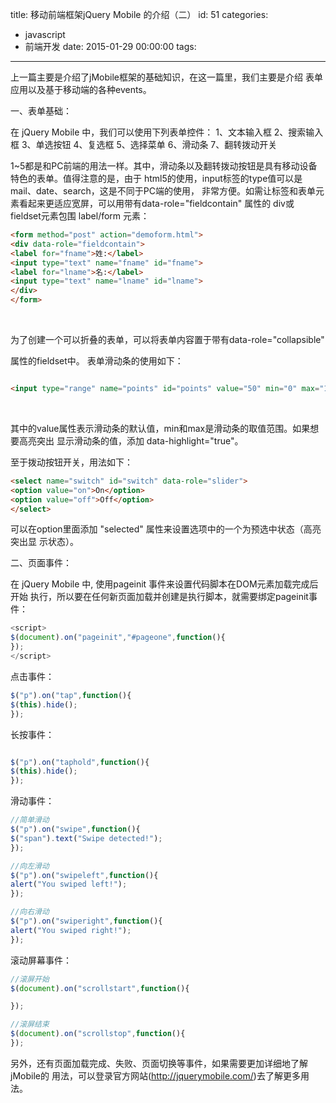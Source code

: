 title: 移动前端框架jQuery Mobile 的介绍（二）
id: 51
categories:
  - javascript
  - 前端开发
date: 2015-01-29 00:00:00
tags:
---

上一篇主要是介绍了jMobile框架的基础知识，在这一篇里，我们主要是介绍
表单应用以及基于移动端的各种events。

一、表单基础：

在 jQuery Mobile 中，我们可以使用下列表单控件：
1、文本输入框
2、搜索输入框
3、单选按钮
4、复选框
5、选择菜单
6、滑动条
7、翻转拨动开关

1~5都是和PC前端的用法一样。其中，滑动条以及翻转拨动按钮是具有移动设备特色的表单。值得注意的是，由于
html5的使用，input标签的type值可以是mail、date、search，这是不同于PC端的使用，
非常方便。如需让标签和表单元素看起来更适应宽屏，可以用带有data-role="fieldcontain"
属性的
div或
fieldset元素包围 label/form 元素：

```html
<form method="post" action="demoform.html">
<div data-role="fieldcontain">
<label for="fname">姓:</label>
<input type="text" name="fname" id="fname">
<label for="lname">名:</label>
<input type="text" name="lname" id="lname">
</div>
</form>

```

&nbsp;

为了创建一个可以折叠的表单，可以将表单内容置于带有data-role="collapsible"

属性的fieldset中。
表单滑动条的使用如下：

```html

<input type="range" name="points" id="points" value="50" min="0" max="100"/>
```

&nbsp;

其中的value属性表示滑动条的默认值，min和max是滑动条的取值范围。如果想要高亮突出
显示滑动条的值，添加 data-highlight="true"。

至于拨动按钮开关，用法如下：

```html
<select name="switch" id="switch" data-role="slider">
<option value="on">On</option>
<option value="off">Off</option>
</select>

```

可以在option里面添加 "selected" 属性来设置选项中的一个为预选中状态（高亮突出显
示状态）。

二、页面事件：

在 jQuery Mobile 中, 使用pageinit 事件来设置代码脚本在DOM元素加载完成后开始
执行，所以要在任何新页面加载并创建是执行脚本，就需要绑定pageinit事件：

```javascript
<script>
$(document).on("pageinit","#pageone",function(){
});
</script>
```

点击事件：

```javascript
$("p").on("tap",function(){
$(this).hide();
});
```

长按事件：
```javascript

$("p").on("taphold",function(){
$(this).hide();
});
```

滑动事件：

```javascript
//简单滑动
$("p").on("swipe",function(){
$("span").text("Swipe detected!");
});

//向左滑动
$("p").on("swipeleft",function(){
alert("You swiped left!");
});

//向右滑动
$("p").on("swiperight",function(){
alert("You swiped right!");
});
```

滚动屏幕事件：

```javascript
//滚屏开始
$(document).on("scrollstart",function(){

});

//滚屏结束
$(document).on("scrollstop",function(){
});
```

另外，还有页面加载完成、失败、页面切换等事件，如果需要更加详细地了解jMobile的
用法，可以登录官方网站(http://jquerymobile.com/)去了解更多用法。